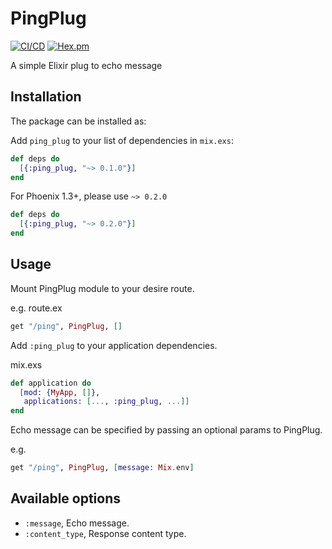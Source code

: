 # PingPlug

[![CI/CD](https://github.com/zentetsukenz/ping_plug/actions/workflows/cicd.yml/badge.svg?branch=master)](https://github.com/zentetsukenz/ping_plug/actions/workflows/cicd.yml)
[![Hex.pm](https://img.shields.io/hexpm/v/ping_plug.svg?logo=elixir)](https://hex.pm/packages/ping_plug)

A simple Elixir plug to echo message

## Installation

The package can be installed as:

Add `ping_plug` to your list of dependencies in `mix.exs`:

```elixir
def deps do
  [{:ping_plug, "~> 0.1.0"}]
end
```

For Phoenix 1.3+, please use `~> 0.2.0`

```elixir
def deps do
  [{:ping_plug, "~> 0.2.0"}]
end
```

## Usage

Mount PingPlug module to your desire route.

e.g. route.ex

```elixir
get "/ping", PingPlug, []
```

Add `:ping_plug` to your application dependencies.

mix.exs
```elixir
def application do
  [mod: {MyApp, []},
   applications: [..., :ping_plug, ...]]
end
```

Echo message can be specified by passing an optional params to PingPlug.

e.g.

```elixir
get "/ping", PingPlug, [message: Mix.env]
```

## Available options

- `:message`, Echo message.
- `:content_type`, Response content type.
